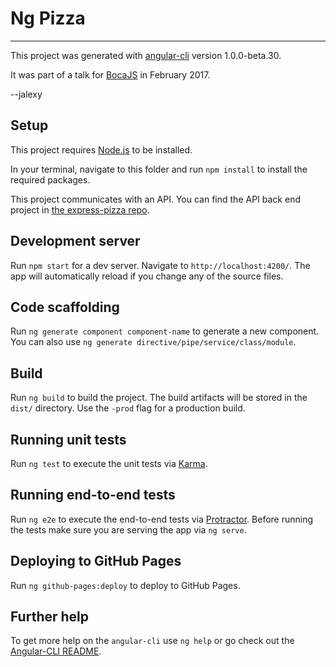 # Ng Pizza
----------

This project was generated with [angular-cli](https://github.com/angular/angular-cli) version 1.0.0-beta.30.

It was part of a talk for [BocaJS](https://www.meetup.com/Boca-JS/) in February 2017.

--jalexy

## Setup

This project requires [Node.js](https://nodejs.org/) to be installed.

In your terminal, navigate to this folder and run `npm install` to install the required packages.

This project communicates with an API. You can find the API back end project in [the express-pizza repo](https://github.com/khalifenizar/express-pizza).

## Development server
Run `npm start` for a dev server. Navigate to `http://localhost:4200/`. The app will automatically reload if you change any of the source files.

## Code scaffolding

Run `ng generate component component-name` to generate a new component. You can also use `ng generate directive/pipe/service/class/module`.

## Build

Run `ng build` to build the project. The build artifacts will be stored in the `dist/` directory. Use the `-prod` flag for a production build.

## Running unit tests

Run `ng test` to execute the unit tests via [Karma](https://karma-runner.github.io).

## Running end-to-end tests

Run `ng e2e` to execute the end-to-end tests via [Protractor](http://www.protractortest.org/).
Before running the tests make sure you are serving the app via `ng serve`.

## Deploying to GitHub Pages

Run `ng github-pages:deploy` to deploy to GitHub Pages.

## Further help

To get more help on the `angular-cli` use `ng help` or go check out the [Angular-CLI README](https://github.com/angular/angular-cli/blob/master/README.md).
